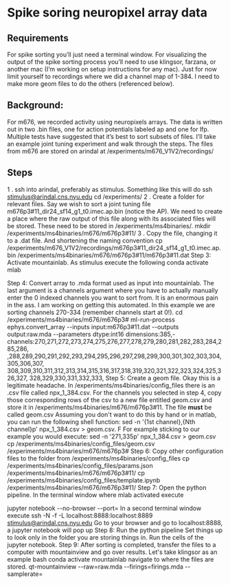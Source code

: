 # Spike soring neuropixel array data

## Requirements

For spike sorting you’ll just need a terminal window. For visualizing the output of the spike
sorting process you’ll need to use klingsor, farzana, or another mac (I’m working on setup
instructions for any mac). Just for now limit yourself to recordings where we did a channel map
of 1-384. I need to make more geom files to do the others (referenced below).

## Background:

For m676, we recorded activity using neuropixels arrays. The data is written out in two .bin files,
one for action potentials labeled ap and one for lfp. Multiple tests have suggested that it’s best
to sort subsets of files. I’ll take an example joint tuning experiment and walk through the steps.
The files from m676 are stored on arindal at /experiments/m676_V1V2/recordings/

## Steps

1 . ssh into arindal, preferably as stimulus. Something like this will do
ssh stimulus@arindal.cns.nyu.edu
cd /experiments/
2 . Create a folder for relevant files. Say we wish to sort a joint tuning file
m676p3#11_dir24_sf14_g1_t0.imec.ap.bin (notice the AP). We need to create a place
where the raw output of this file along with its associated files will be stored. These need to
be stored in /experiments/ms4binaries/.
mkdir /experiments/ms4binaries/m676/m676p3#11/
3 . Copy the file, changing it to a .dat file. And shortening the naming convention
cp /experiments/m676_V1V2/recordings/m676p3#11_dir24_sf14_g1_t0.imec.ap.bin
/experiments/ms4binaries/m676/m676p3#11/m676p3#11.dat
Step 3: Activate mountainlab.
As stimulus execute the following
conda activate mlab


Step 4: Convert array to .mda format used as input into mountainlab. The last argument is a
channels argument where you have to actually manually enter the 0 indexed channels you want
to sort from. It is an enormous pain in the ass. I am working on getting this automated. In this
example we are sorting channels 270-334 (remember channels start at 0!).
cd /experiments/ms4binaries/m676/m676p3#
ml-run-process ephys.convert_array --inputs input:m676p3#11.dat --outputs
output:raw.mda --parameters dtype:int16 dimensions:385,-
channels:270,271,272,273,274,275,276,277,278,279,280,281,282,283,284,285,286,
,288,289,290,291,292,293,294,295,296,297,298,299,300,301,302,303,304,305,306,307,
308,309,310,311,312,313,314,315,316,317,318,319,320,321,322,323,324,325,326,327,
328,329,330,331,332,333,
Step 5: Create a geom file. Okay this is a legitimate headache. In
/experiments/ms4binaries/config_files there is an .csv file called npx_1_384.csv.
For the channels you selected in step 4, copy those corresponding rows of the csv to a
new file entitled geom.csv and store it in /experiments/ms4binaries/m676/m676p3#11.
The file **must** be called geom.csv
Assuming you don't want to do this by hand or in matlab, you can run the following shell
function:
sed -n '{1st channel},{Nth channel}p' npx_1_384.csv > geom.csv. F
For example sticking to our example you would execute:
sed -n '271,335p' npx_1_384.csv > geom.csv
cp /experiments/ms4binaries/config_files/geom.csv
/experiments/ms4binaries/m676/m676p3#
Step 6: Copy other configuration files to the folder from /experiments/ms4binaries/config_files
cp /experiments/ms4binaries/config_files/params.json
/experiments/ms4binaries/m676/m676p3#11/
cp /experiments/ms4binaries/config_files/template.ipynb
/experiments/ms4binaries/m676/m676p3#11/
Step 7: Open the python pipeline. In the terminal window where mlab activated execute


jupyter notebook --no-browser --port=
In a second terminal window execute
ssh -N -f -L localhost:8888:localhost:8889 stimulus@arindal.cns.nyu.edu
Go to your browser and go to localhost:8888, a jupyter notebook will pop up
Step 8: Run the python pipeline
Set things up to look only in the folder you are storing things in.
Run the cells of the jupyter notebook.
Step 9: After sorting is completed, transfer the files to a computer with mountainview and go
over results. Let's take klingsor as an example
bash
conda activate mountainlab
navigate to where the files are stored.
qt-mountainview --raw=raw.mda --firings=firings.mda --samplerate=


